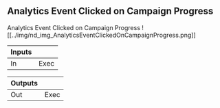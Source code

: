 ## Analytics Event Clicked on Campaign Progress
Analytics Event Clicked on Campaign Progress
![[../img/nd_img_AnalyticsEventClickedOnCampaignProgress.png]]

|Inputs||
|--|--|
| In | Exec |

|Outputs||
|--|--|
| Out | Exec |
